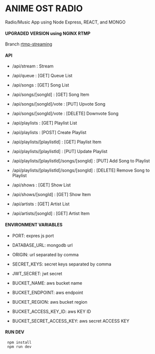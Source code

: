 # ANIME OST RADIO

Radio/Music App using Node Express, REACT, and MONGO

#### UPGRADED VERSION using NGINX RTMP
Branch [rtmp-streaming](https://github.com/astrolabio1417/anime-ost-radio/tree/rtmp-streaming)

#### API

-   /api/stream : Stream

-   /api/queue : [GET] Queue List

-   /api/songs : [GET] Song List
-   /api/songs/[songId] : [GET] Song Item
-   /api/songs/[songId]/vote : [PUT] Upvote Song
-   /api/songs/[songId]/vote : [DELETE] Downvote Song

-   /api/playlists : [GET] Playlist List
-   /api/playlists : [POST] Create Playlist
-   /api/playlists/[playlistId] : [GET] Playlist Item
-   /api/playlists/[playlistId] : [PUT] Update Playlist
-   /api/playlists/[playlistId]/songs/[songId] : [PUT] Add Song to Playlist
-   /api/playlists/[playlistId]/songs/[songId] : [DELETE] Remove Song to Playlist

-   /api/shows : [GET] Show List
-   /api/shows/[songId] : [GET] Show Item

-   /api/artists : [GET] Artist List
-   /api/artists/[songId] : [GET] Artist Item

#### ENVIRONMENT VARIABLES

-   PORT: expres js port
-   DATABASE_URL: mongodb url
-   ORIGIN: url separated by comma
-   SECRET_KEYS: secret keys separated by comma
-   JWT_SECRET: jwt secret

-   BUCKET_NAME: aws bucket name
-   BUCKET_ENDPOINT: aws endpoint
-   BUCKET_REGION: aws bucket region
-   BUCKET_ACCESS_KEY_ID: aws KEY ID
-   BUCKET_SECRET_ACCESS_KEY: aws secret ACCESS KEY

#### RUN DEV

```
 npm install
 npm run dev
```
